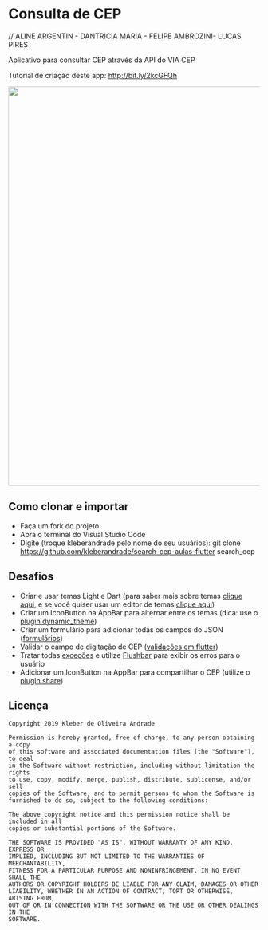 # Consulta de CEP

// ALINE ARGENTIN - DANTRICIA MARIA - FELIPE AMBROZINI- LUCAS PIRES

Aplicativo para consultar CEP através da API do VIA CEP

Tutorial de criação deste app: http://bit.ly/2kcGFQh

<p align="center">
    <img src="https://miro.medium.com/max/1440/1*St_MBopTzlcfQzasVw1-GA.png" width="800"/>
</p>

## Como clonar e importar

-   Faça um fork do projeto
-   Abra o terminal do Visual Studio Code
-   Digite (troque kleberandrade pelo nome do seu usuários): git clone https://github.com/kleberandrade/search-cep-aulas-flutter search_cep

## Desafios

-   Criar e usar temas Light e Dart (para saber mais sobre temas [clique aqui](https://flutter.dev/docs/cookbook/design/themes), e se você quiser usar um editor de temas [clique aqui](https://rxlabz.github.io/panache/#/))
-   Criar um IconButton na AppBar para alternar entre os temas (dica: use o [plugin dynamic_theme](https://pub.dev/packages/dynamic_theme))
-   Criar um formulário para adicionar todas os campos do JSON ([formulários](https://flutter.dev/docs/cookbook/forms))
-   Validar o campo de digitação de CEP ([validações em flutter](https://medium.com/@nitishk72/form-validation-in-flutter-d762fbc9212c))
-   Tratar todas [exceções](https://www.youtube.com/watch?v=qAzxZJ8NRwI) e utilize [Flushbar](https://pub.dev/packages/flushbar) para exibir os erros para o usuário
-   Adicionar um IconButton na AppBar para compartilhar o CEP (utilize o [plugin share](https://pub.dev/packages/share))

## Licença

    Copyright 2019 Kleber de Oliveira Andrade
    
    Permission is hereby granted, free of charge, to any person obtaining a copy
    of this software and associated documentation files (the "Software"), to deal
    in the Software without restriction, including without limitation the rights
    to use, copy, modify, merge, publish, distribute, sublicense, and/or sell
    copies of the Software, and to permit persons to whom the Software is
    furnished to do so, subject to the following conditions:
    
    The above copyright notice and this permission notice shall be included in all
    copies or substantial portions of the Software.
    
    THE SOFTWARE IS PROVIDED "AS IS", WITHOUT WARRANTY OF ANY KIND, EXPRESS OR
    IMPLIED, INCLUDING BUT NOT LIMITED TO THE WARRANTIES OF MERCHANTABILITY,
    FITNESS FOR A PARTICULAR PURPOSE AND NONINFRINGEMENT. IN NO EVENT SHALL THE
    AUTHORS OR COPYRIGHT HOLDERS BE LIABLE FOR ANY CLAIM, DAMAGES OR OTHER
    LIABILITY, WHETHER IN AN ACTION OF CONTRACT, TORT OR OTHERWISE, ARISING FROM,
    OUT OF OR IN CONNECTION WITH THE SOFTWARE OR THE USE OR OTHER DEALINGS IN THE
    SOFTWARE.
